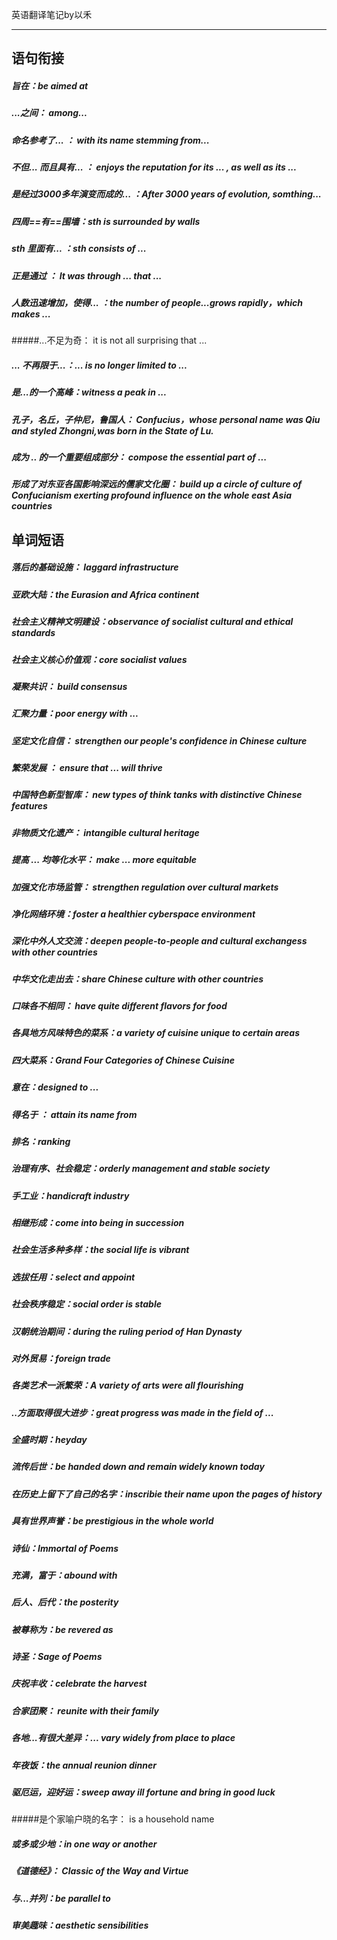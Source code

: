 英语翻译笔记by以禾

*****

## 语句衔接

##### 旨在：be aimed at

##### ...之间： among...

##### 命名参考了... ： with its name stemming from...

##### 不但... 而且具有... ： enjoys the reputation for its ... , as well as its ...

##### 是经过3000多年演变而成的... ：After 3000 years of evolution, somthing...

##### 四周==有==围墙：sth is surrounded by  walls

##### sth 里面有... ：sth consists of ...

##### 正是通过 ： It was through ... that ...

##### 人数迅速增加，使得... ：the number of people...grows rapidly，which makes ...

#####...不足为奇： it is not all surprising that ...

##### ... 不再限于...：... is no longer limited to ...

##### 是...的一个高峰：witness a peak in ...

##### 孔子，名丘，子仲尼，鲁国人： Confucius，whose personal name was Qiu and styled Zhongni,was born in the State of Lu.

##### 成为 .. 的一个重要组成部分： compose the essential part of ...

##### 形成了对东亚各国影响深远的儒家文化圈： build up a circle of culture of Confucianism exerting profound influence on the whole east Asia countries

##### 



## 单词短语

##### 落后的基础设施： laggard infrastructure

##### 亚欧大陆：the Eurasion and Africa continent

##### 社会主义精神文明建设：observance of socialist cultural and ethical standards

##### 社会主义核心价值观：core socialist values

##### 凝聚共识： build consensus

##### 汇聚力量：poor energy with ... 

##### 坚定文化自信： strengthen our people's confidence in Chinese culture

##### 繁荣发展 ： ensure that ... will thrive

##### 中国特色新型智库： new types of think tanks with distinctive Chinese features

##### 非物质文化遗产： intangible cultural heritage

##### 提高  ... 均等化水平： make ... more equitable

##### 加强文化市场监管： strengthen regulation over cultural markets

##### 净化网络环境：foster a healthier cyberspace environment

##### 深化中外人文交流：deepen people-to-people and cultural exchangess with other countries

##### 中华文化走出去：share Chinese culture with other countries

##### 口味各不相同： have quite different flavors for food

##### 各具地方风味特色的菜系：a variety of cuisine unique to certain areas

##### 四大菜系：Grand Four Categories of Chinese Cuisine

##### 意在：designed to ...

##### 得名于 ： attain its name from

##### 排名：ranking

##### 治理有序、社会稳定：orderly management and stable society

##### 手工业：handicraft industry

##### 相继形成：come into being in succession

##### 社会生活多种多样：the social life is vibrant

##### 选拔任用：select and appoint

##### 社会秩序稳定：social order is stable

##### 汉朝统治期间：during the ruling period of Han Dynasty

##### 对外贸易：foreign trade

##### 各类艺术一派繁荣：A variety of arts were all flourishing

##### ..方面取得很大进步：great progress was made in the field of ...

##### 全盛时期：heyday

##### 流传后世：be handed down and remain widely known today

##### 在历史上留下了自己的名字：inscribie their name upon the pages of history

##### 具有世界声誉：be prestigious in the whole world

##### 诗仙：Immortal of Poems

##### 充满，富于：abound with

##### 后人、后代：the posterity

##### 被尊称为：be revered as 

##### 诗圣：Sage of Poems

##### 庆祝丰收：celebrate the harvest

##### 合家团聚： reunite with their family

##### 各地...有很大差异：... vary widely from place to place

##### 年夜饭：the annual reunion dinner

##### 驱厄运，迎好运：sweep away ill fortune and bring in good luck

#####是个家喻户晓的名字： is a household name

##### 或多或少地：in one way or another

##### 《道德经》： Classic of the Way and Virtue

##### 与...并列：be parallel to

##### 审美趣味：aesthetic sensibilities

